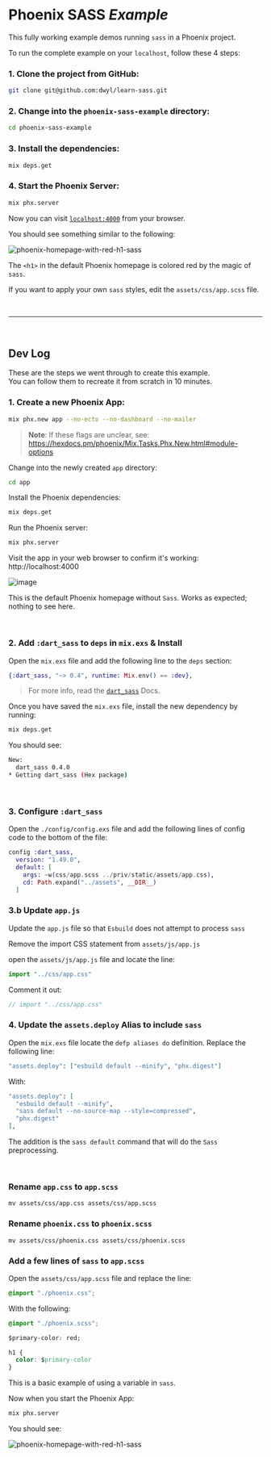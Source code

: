 # Phoenix SASS _Example_

This fully working example 
demos running `sass` in a Phoenix project.

To run the complete 
example on your `localhost`,
follow these 4 steps:

### 1. Clone the project from GitHub:

```sh
git clone git@github.com:dwyl/learn-sass.git
```

### 2. Change into the `phoenix-sass-example` directory:

```sh
cd phoenix-sass-example
```

### 3. Install the dependencies:

```sh
mix deps.get
```


### 4. Start the Phoenix Server:

```sh
mix phx.server
```


Now you can visit [`localhost:4000`](http://localhost:4000) from your browser.

You should see something similar to the following:

![phoenix-homepage-with-red-h1-sass](https://user-images.githubusercontent.com/194400/160701196-fc9f4926-4ebf-4b0f-b87b-37b6703a211f.png)

The `<h1>` in the default Phoenix homepage is colored red 
by the magic of `sass`.

If you want to apply your own `sass` styles,
edit the `assets/css/app.scss` file.

<br />
<hr />
<br />

## Dev Log

These are the steps we went through to create this example. <br />
You can follow them to recreate it from scratch in 10 minutes.

### 1. Create a new Phoenix App:

```sh
mix phx.new app --no-ecto --no-dashboard --no-mailer
```

> **Note**: If these flags are unclear,
see:
https://hexdocs.pm/phoenix/Mix.Tasks.Phx.New.html#module-options

Change into the newly created `app` directory:

```sh
cd app
```

Install the Phoenix dependencies:

```sh
mix deps.get
```


Run the Phoenix server:

```sh
mix phx.server
```

Visit the app in your web browser 
to confirm it's working:
http://localhost:4000

![image](https://user-images.githubusercontent.com/194400/160614606-17dd695b-dab8-4d22-ad58-3d6f77ebd92e.png)

This is the default Phoenix homepage without `Sass`.
Works as expected; nothing to see here.


<br />

### 2. Add `:dart_sass` to `deps` in **`mix.exs`** & Install

Open the `mix.exs` file 
and add the following line 
to the `deps` section:

```elixir
{:dart_sass, "~> 0.4", runtime: Mix.env() == :dev},
```


> For more info,
read the 
[`dart_sass`](https://github.com/CargoSense/dart_sass) 
Docs.

Once you have saved the `mix.exs` file,
install the new dependency by running:

```sh
mix deps.get
```

You should see:

```sh
New:
  dart_sass 0.4.0
* Getting dart_sass (Hex package)
```

<br />


### 3. Configure `:dart_sass`

Open the `./config/config.exs` file
and add the following lines of config code
to the bottom of the file:

```elixir
config :dart_sass,
  version: "1.49.0",
  default: [
    args: ~w(css/app.scss ../priv/static/assets/app.css),
    cd: Path.expand("../assets", __DIR__)
  ]
```

### 3.b Update `app.js` 

Update the `app.js` file 
so that `Esbuild` 
does not attempt to process `sass`

Remove the import CSS statement from `assets/js/app.js`

open the `assets/js/app.js` file 
and locate the line:

```js
import "../css/app.css"
```

Comment it out:

```js
// import "../css/app.css"
```

### 4. Update the `assets.deploy` Alias to include `sass`

Open the `mix.exs` file 
locate the `defp aliases do` definition.
Replace the following line:

```elixir
"assets.deploy": ["esbuild default --minify", "phx.digest"]
```

With:

```elixir
"assets.deploy": [
  "esbuild default --minify",
  "sass default --no-source-map --style=compressed",
  "phx.digest"
],
```

The addition is the `sass default` command
that will do the `Sass` preprocessing.

<br />

### Rename `app.css` to `app.scss`

```
mv assets/css/app.css assets/css/app.scss
```

### Rename `phoenix.css` to `phoenix.scss`

```
mv assets/css/phoenix.css assets/css/phoenix.scss
```

### Add a few lines of `sass` to `app.scss`

Open the `assets/css/app.scss` file
and replace the line:

```css
@import "./phoenix.css";
```

With the following:

```css
@import "./phoenix.scss";

$primary-color: red;

h1 {
  color: $primary-color
}
```

This is a basic example of using a variable in `sass`.

Now when you start the Phoenix App:

```sh
mix phx.server
```

You should see:

![phoenix-homepage-with-red-h1-sass](https://user-images.githubusercontent.com/194400/160701196-fc9f4926-4ebf-4b0f-b87b-37b6703a211f.png)